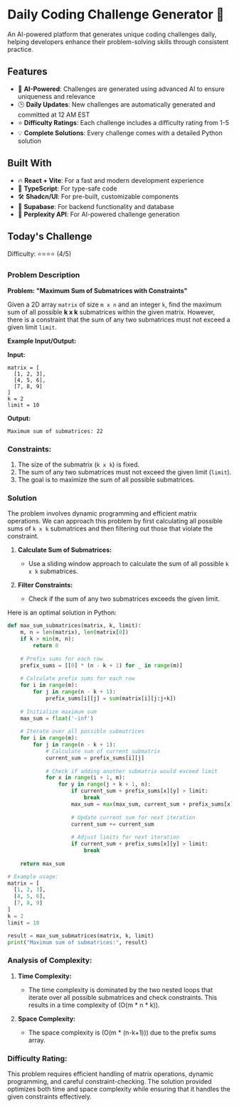 # Daily Coding Challenge Generator 🚀

An AI-powered platform that generates unique coding challenges daily, helping developers enhance their problem-solving skills through consistent practice.

## Features

- 🤖 **AI-Powered**: Challenges are generated using advanced AI to ensure uniqueness and relevance
- 🕒 **Daily Updates**: New challenges are automatically generated and committed at 12 AM EST
- ⭐ **Difficulty Ratings**: Each challenge includes a difficulty rating from 1-5
- 💡 **Complete Solutions**: Every challenge comes with a detailed Python solution

## Built With

- 🔥 **React + Vite**: For a fast and modern development experience
- 🔷 **TypeScript**: For type-safe code
- 🛠️ **Shadcn/UI**: For pre-built, customizable components
- 🔌 **Supabase**: For backend functionality and database
- 🤖 **Perplexity API**: For AI-powered challenge generation

## Today's Challenge

Difficulty: ⭐⭐⭐⭐ (4/5)

### Problem Description

**Problem: "Maximum Sum of Submatrices with Constraints"**

Given a 2D array `matrix` of size `m x n` and an integer `k`, find the maximum sum of all possible **k x k** submatrices within the given matrix. However, there is a constraint that the sum of any two submatrices must not exceed a given limit `limit`.

**Example Input/Output:**

**Input:**
```plaintext
matrix = [
  [1, 2, 3],
  [4, 5, 6],
  [7, 8, 9]
]
k = 2
limit = 10
```
**Output:**
```
Maximum sum of submatrices: 22
```

### Constraints:
1. The size of the submatrix (`k x k`) is fixed.
2. The sum of any two submatrices must not exceed the given limit (`limit`).
3. The goal is to maximize the sum of all possible submatrices.

### Solution

The problem involves dynamic programming and efficient matrix operations. We can approach this problem by first calculating all possible sums of `k x k` submatrices and then filtering out those that violate the constraint.

1. **Calculate Sum of Submatrices:**
   - Use a sliding window approach to calculate the sum of all possible `k x k` submatrices.

2. **Filter Constraints:**
   - Check if the sum of any two submatrices exceeds the given limit.

Here is an optimal solution in Python:

```python
def max_sum_submatrices(matrix, k, limit):
    m, n = len(matrix), len(matrix[0])
    if k > min(m, n):
        return 0
    
    # Prefix sums for each row
    prefix_sums = [[0] * (n - k + 1) for _ in range(m)]
    
    # Calculate prefix sums for each row
    for i in range(m):
        for j in range(n - k + 1):
            prefix_sums[i][j] = sum(matrix[i][j:j+k])
    
    # Initialize maximum sum
    max_sum = float('-inf')
    
    # Iterate over all possible submatrices
    for i in range(m):
        for j in range(n - k + 1):
            # Calculate sum of current submatrix
            current_sum = prefix_sums[i][j]
            
            # Check if adding another submatrix would exceed limit
            for x in range(i + 1, m):
                for y in range(j + k + 1, n):
                    if current_sum + prefix_sums[x][y] > limit:
                        break
                    max_sum = max(max_sum, current_sum + prefix_sums[x][y])
                    
                    # Update current sum for next iteration
                    current_sum += current_sum
                    
                    # Adjust limits for next iteration
                    if current_sum + prefix_sums[x][y] > limit:
                        break
                    
    return max_sum

# Example usage:
matrix = [
  [1, 2, 3],
  [4, 5, 6],
  [7, 8, 9]
]
k = 2
limit = 10

result = max_sum_submatrices(matrix, k, limit)
print("Maximum sum of submatrices:", result)
```

### Analysis of Complexity:

1. **Time Complexity:**
   - The time complexity is dominated by the two nested loops that iterate over all possible submatrices and check constraints. This results in a time complexity of \(O(m * n * k)\).

2. **Space Complexity:**
   - The space complexity is \(O(m * (n-k+1))\) due to the prefix sums array.

### Difficulty Rating:
This problem requires efficient handling of matrix operations, dynamic programming, and careful constraint-checking. The solution provided optimizes both time and space complexity while ensuring that it handles the given constraints effectively.